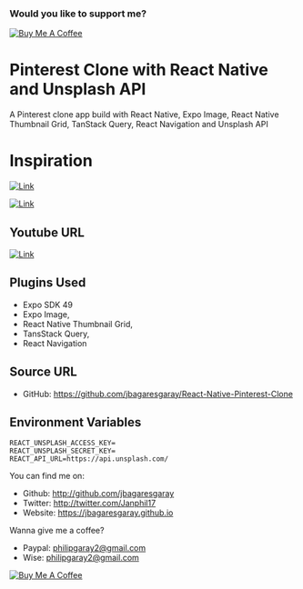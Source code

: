 ### Would you like to support me?

<a href="https://www.buymeacoffee.com/jbagaresgaray" target="_blank"><img src="https://www.buymeacoffee.com/assets/img/custom_images/orange_img.png" alt="Buy Me A Coffee" style="height: auto !important;width: auto !important;" ></a>


# Pinterest Clone with React Native and Unsplash API
A Pinterest clone app build with React Native, Expo Image, React Native Thumbnail Grid, TanStack Query, React Navigation and Unsplash API

# Inspiration

[![Link]()]()

[![Link]()]()



## Youtube URL

[![Link]()]()


## Plugins Used
- Expo SDK 49
- Expo Image, 
- React Native Thumbnail Grid, 
- TansStack Query, 
- React Navigation


## Source URL
- GitHub: https://github.com/jbagaresgaray/React-Native-Pinterest-Clone


## Environment Variables
```
REACT_UNSPLASH_ACCESS_KEY=
REACT_UNSPLASH_SECRET_KEY=
REACT_API_URL=https://api.unsplash.com/
```


You can find me on:
- Github: http://github.com/jbagaresgaray
- Twitter: http://twitter.com/Janphil17
- Website: https://jbagaresgaray.github.io

Wanna give me a coffee?

- Paypal: philipgaray2@gmail.com
- Wise: philipgaray2@gmail.com

<a href="https://www.buymeacoffee.com/jbagaresgaray" target="_blank"><img src="https://www.buymeacoffee.com/assets/img/custom_images/orange_img.png" alt="Buy Me A Coffee" style="height: auto !important;width: auto !important;" ></a>